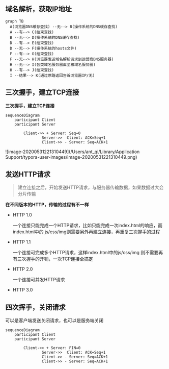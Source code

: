 ## 域名解析，获取IP地址

``` mermaid
graph TB 
  A(浏览器DNS缓存查找) --无--> B(操作系统的DNS缓存查找)
  A --有--> C(结束查找)
  B --无--> D(操作系统的DNS缓存查找)
  D --有--> E(结束查找)
  D --无--> F(操作系统的hosts文件)
  F --有--> G(结束查找)
  F --无--> H(浏览器发送域名解析请求到运营商DNS服务器)
  H --无--> I(各类域名服务器直至根域名服务器)
  H --有--> J(结束查找)
  I --结果--> K(通过原路返回告诉浏览器IP/无)

```



## 三次握手，建立TCP连接

**三次握手，建立TCP连接**

``` mermaid
sequenceDiagram
	participant Client
	participant Server
	
        Client->> + Server: Seq=0
				Server->>  Client: ACK=Seq+1
				Client->> - Server: Seq=ACK+1
```

![image-20200531221310449](/Users/ant_qi/Library/Application Support/typora-user-images/image-20200531221310449.png)

## 发送HTTP请求

>  建立连接之后，开始发送HTTP请求，与服务器传输数据，如果数据过大会分片传输

**在不同版本的HTTP，传输的过程有不一样**

- HTTP 1.0

  一个连接只能完成一个HTTP请求，比如只能完成一次index.html的响应，而index.html中的 js/css/img则需要另外再建立连接，再重复三次握手的过程

- HTTP 1.1

  一个连接可完成多个HTTP请求，这样index.html中的js/css/img 则不需要再有三次握手的开销，一次TCP连接全搞定

- HTTP 2.0

  一个连接可并发HTTP请求

- HTTP 3.0



## 四次挥手，关闭请求

可以是客户端发送关闭请求，也可以是服务端关闭

``` mermaid
sequenceDiagram
	participant Client
	participant Server
	
        Client->> + Server: FIN=0
				Server->>  Client: ACK=Seq+1
				Client->> - Server: Seq=ACK+1
				Client->> - Server: Seq=ACK+1
				
```



